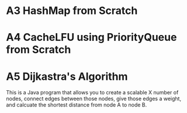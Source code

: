 # A3 HashMap from Scratch

# A4 CacheLFU using PriorityQueue from Scratch


# A5 Dijkastra's Algorithm

This is a Java program that allows you to create a scalable X number of nodes, connect edges between those nodes, give those edges a weight, and calcuate the shortest distance from node A to node B.
